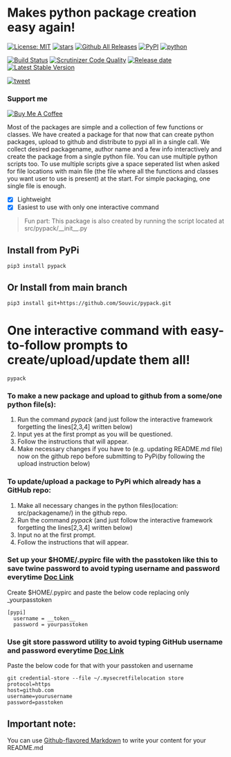 # Makes python package creation easy again!
[![License: MIT](https://img.shields.io/github/license/Souvic/pypack)](https://opensource.org/licenses/MIT)
[![stars](https://img.shields.io/github/stars/Souvic/pypack)]()
[![Github All Releases](https://img.shields.io/github/downloads/Souvic/pypack/total.svg)]()
[![PyPI](https://img.shields.io/pypi/v/pypack)](https://pypi.org/project/pypack/)
[![python](https://img.shields.io/github/languages/top/Souvic/pypack)]()

[![Build Status](https://scrutinizer-ci.com/g/Souvic/pypack/badges/build.png?b=main)](https://scrutinizer-ci.com/g/Souvic/pypack/build-status/main)
[![Scrutinizer Code Quality](https://scrutinizer-ci.com/g/Souvic/pypack/badges/quality-score.png?b=main)](https://scrutinizer-ci.com/g/Souvic/pypack/?branch=main)
[![Release date](https://img.shields.io/github/release-date/Souvic/pypack)]()
[![Latest Stable Version](https://img.shields.io/github/v/release/Souvic/pypack)]()

[![tweet](https://img.shields.io/twitter/url?style=social&url=https%3A%2F%2Fgithub.com%2FSouvic%2Fpypack)](https://twitter.com/intent/tweet?text=I%20found%20this%20awesome%20repo%20on%20GitHub%20%26%20PyPI%20that%20simplifies%20life%20of%20developers%20so%20much!&url=https%3A%2F%2Fgithub.com%2FSouvic%2Fpypack)

### Support me


[![Buy Me A Coffee](https://cdn.buymeacoffee.com/buttons/v2/default-yellow.png)](https://www.buymeacoffee.com/Souvic)



Most of the packages are simple and a collection of few functions or classes.
We have created a package for that now that can create python packages, upload to github and distribute to pypi all in a single call.
We collect desired packagename, author name and a few info interactively and create the package from a single python file.
You can use multiple python scripts too.
To use multiple scripts give a space seperated list when asked for file locations with main file (the file where all the functions and classes you want user to use is present) at the start.
For simple packaging, one single file is enough.
- [x] Lightweight
- [x] Easiest to use with only one interactive command

> Fun part: This package is also created by running the script located at src/pypack/\_\_init\_\_.py

## Install from PyPi
```
pip3 install pypack
```

## Or Install from main branch
```
pip3 install git+https://github.com/Souvic/pypack.git
```

# One interactive command with easy-to-follow prompts to create/upload/update them all!
```
pypack
```

### To make a new package and upload to github from a some/one python file(s):
1. Run the command _pypack_ (and just follow the interactive framework forgetting the lines\[2,3,4\] written below)
2. Input yes at the first prompt as you will be questioned.
3. Follow the instructions that will appear.
4. Make necessary changes if you have to (e.g. updating README.md file) now on the github repo before submitting to PyPi(by following the upload instruction below)


### To update/upload a package to PyPi which already has a GitHub repo:
1. Make all necessary changes in the python files(location: src/packagename/) in the github repo.
2. Run the command _pypack_ (and just follow the interactive framework forgetting the lines\[2,3,4\] written below)
3. Input no at the first prompt.
4. Follow the instructions that will appear.
### Set up your $HOME/.pypirc file with the passtoken like this to save twine password to avoid typing username and password everytime [Doc Link](https://twine.readthedocs.io/en/latest/#keyring-support)
Create $HOME/.pypirc and paste the below code replacing only _yourpasstoken
```
[pypi]
  username = __token__
  password = yourpasstoken
```

### Use git store password utility to avoid typing GitHub username and password everytime [Doc Link](https://git-scm.com/book/en/v2/Git-Tools-Credential-Storage)
Paste the below code for that with your passtoken and username
```
git credential-store --file ~/.mysecretfilelocation store
protocol=https
host=github.com
username=yourusername
password=passtoken
```
## Important note:
You can use
[Github-flavored Markdown](https://guides.github.com/features/mastering-markdown/)
to write your content for your README.md


